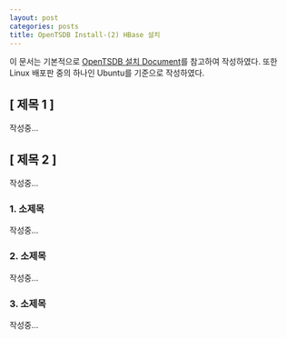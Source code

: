 ```yaml
---
layout: post
categories: posts
title: OpenTSDB Install-(2) HBase 설치
---
```


이 문서는 기본적으로 [OpenTSDB 설치 Document](http://opentsdb.net/docs/build/html/installation.html)를 참고하여 작성하였다. 또한 Linux 배포판 중의 하나인 Ubuntu를 기준으로 작성하였다.

## [ 제목 1 ]
작성중...


## [ 제목 2 ]
작성중...

### 1. 소제목
작성중...

### 2. 소제목
작성중...

### 3. 소제목
작성중...